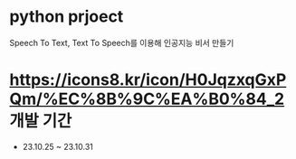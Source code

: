 # python prjoect

Speech To Text, Text To Speech를 이용해 인공지능 비서 만들기

# https://icons8.kr/icon/H0JqzxqGxPQm/%EC%8B%9C%EA%B0%84_2 개발 기간
- 23.10.25 ~ 23.10.31

  
